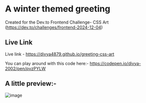 # A winter themed greeting

Created for the Dev.to Frontend Challenge- CSS Art (https://dev.to/challenges/frontend-2024-12-04)
## Live Link

Live link - https://divya4879.github.io/greeting-css-art

You can play around with this code here:- https://codepen.io/divya-2002/pen/pvzPYLW

## A little preview:-

![image](https://github.com/user-attachments/assets/d7eb75a7-41be-4434-8613-aa3c587ab2bc)


